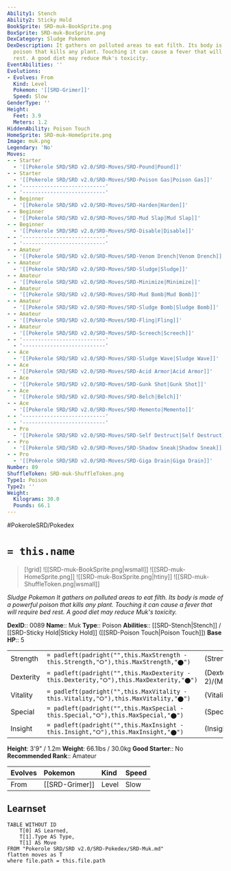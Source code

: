 ```yaml
---
Ability1: Stench
Ability2: Sticky Hold
BookSprite: SRD-muk-BookSprite.png
BoxSprite: SRD-muk-BoxSprite.png
DexCategory: Sludge Pokemon
DexDescription: It gathers on polluted areas to eat filth. Its body is made of a powerful
  poison that kills any plant. Touching it can cause a fever that will require bed
  rest. A good diet may reduce Muk's toxicity.
EventAbilities: ''
Evolutions:
- Evolves: From
  Kind: Level
  Pokemon: '[[SRD-Grimer]]'
  Speed: Slow
GenderType: ''
Height:
  Feet: 3.9
  Meters: 1.2
HiddenAbility: Poison Touch
HomeSprite: SRD-muk-HomeSprite.png
Image: muk.png
Legendary: 'No'
Moves:
- - Starter
  - '[[Pokerole SRD/SRD v2.0/SRD-Moves/SRD-Pound|Pound]]'
- - Starter
  - '[[Pokerole SRD/SRD v2.0/SRD-Moves/SRD-Poison Gas|Poison Gas]]'
- - '---------------------------'
  - '---------------------------'
- - Beginner
  - '[[Pokerole SRD/SRD v2.0/SRD-Moves/SRD-Harden|Harden]]'
- - Beginner
  - '[[Pokerole SRD/SRD v2.0/SRD-Moves/SRD-Mud Slap|Mud Slap]]'
- - Beginner
  - '[[Pokerole SRD/SRD v2.0/SRD-Moves/SRD-Disable|Disable]]'
- - '---------------------------'
  - '---------------------------'
- - Amateur
  - '[[Pokerole SRD/SRD v2.0/SRD-Moves/SRD-Venom Drench|Venom Drench]]'
- - Amateur
  - '[[Pokerole SRD/SRD v2.0/SRD-Moves/SRD-Sludge|Sludge]]'
- - Amateur
  - '[[Pokerole SRD/SRD v2.0/SRD-Moves/SRD-Minimize|Minimize]]'
- - Amateur
  - '[[Pokerole SRD/SRD v2.0/SRD-Moves/SRD-Mud Bomb|Mud Bomb]]'
- - Amateur
  - '[[Pokerole SRD/SRD v2.0/SRD-Moves/SRD-Sludge Bomb|Sludge Bomb]]'
- - Amateur
  - '[[Pokerole SRD/SRD v2.0/SRD-Moves/SRD-Fling|Fling]]'
- - Amateur
  - '[[Pokerole SRD/SRD v2.0/SRD-Moves/SRD-Screech|Screech]]'
- - '---------------------------'
  - '---------------------------'
- - Ace
  - '[[Pokerole SRD/SRD v2.0/SRD-Moves/SRD-Sludge Wave|Sludge Wave]]'
- - Ace
  - '[[Pokerole SRD/SRD v2.0/SRD-Moves/SRD-Acid Armor|Acid Armor]]'
- - Ace
  - '[[Pokerole SRD/SRD v2.0/SRD-Moves/SRD-Gunk Shot|Gunk Shot]]'
- - Ace
  - '[[Pokerole SRD/SRD v2.0/SRD-Moves/SRD-Belch|Belch]]'
- - Ace
  - '[[Pokerole SRD/SRD v2.0/SRD-Moves/SRD-Memento|Memento]]'
- - '---------------------------'
  - '---------------------------'
- - Pro
  - '[[Pokerole SRD/SRD v2.0/SRD-Moves/SRD-Self Destruct|Self Destruct]]'
- - Pro
  - '[[Pokerole SRD/SRD v2.0/SRD-Moves/SRD-Shadow Sneak|Shadow Sneak]]'
- - Pro
  - '[[Pokerole SRD/SRD v2.0/SRD-Moves/SRD-Giga Drain|Giga Drain]]'
Number: 89
ShuffleToken: SRD-muk-ShuffleToken.png
Type1: Poison
Type2: ''
Weight:
  Kilograms: 30.0
  Pounds: 66.1
---
```


#PokeroleSRD/Pokedex

# `= this.name`

> [!grid]
> ![[SRD-muk-BookSprite.png|wsmall]]
> ![[SRD-muk-HomeSprite.png]]
> ![[SRD-muk-BoxSprite.png|htiny]]
> ![[SRD-muk-ShuffleToken.png|wsmall]]


*Sludge Pokemon*
*It gathers on polluted areas to eat filth. Its body is made of a powerful poison that kills any plant. Touching it can cause a fever that will require bed rest. A good diet may reduce Muk's toxicity.*

**DexID**:: 0089
**Name**:: Muk
**Type**:: Poison
**Abilities**:: [[SRD-Stench|Stench]] / [[SRD-Sticky Hold|Sticky Hold]] ([[SRD-Poison Touch|Poison Touch]])
**Base HP**:: 5

|           |                                                                                        |                                          |
| --------- | -------------------------------------------------------------------------------------- | ---------------------------------------- |
| Strength  | `= padleft(padright("",this.MaxStrength - this.Strength,"⭘"),this.MaxStrength,"⬤")`    | (Strength::3)/(MaxStrength::6)   |
| Dexterity | `= padleft(padright("",this.MaxDexterity - this.Dexterity,"⭘"),this.MaxDexterity,"⬤")` | (Dexterity:: 2)/(MaxDexterity::4) |
| Vitality  | `= padleft(padright("",this.MaxVitality - this.Vitality,"⭘"),this.MaxVitality,"⬤")`    | (Vitality::2)/(MaxVitality::5)   |
| Special   | `= padleft(padright("",this.MaxSpecial - this.Special,"⭘"),this.MaxSpecial,"⬤")`       | (Special::2)/(MaxSpecial::4)     |
| Insight   | `= padleft(padright("",this.MaxInsight - this.Insight,"⭘"),this.MaxInsight,"⬤")`       | (Insight::3)/(MaxInsight::6)     |

**Height**: 3'9" / 1.2m
**Weight**: 66.1lbs / 30.0kg
**Good Starter**:: No
**Recommended Rank**:: Amateur

| Evolves   | Pokemon        | Kind   | Speed   |
|:----------|:---------------|:-------|:--------|
| From      | [[SRD-Grimer]] | Level  | Slow    |

## Learnset

```dataview
TABLE WITHOUT ID
    T[0] AS Learned,
    T[1].Type AS Type,
    T[1] AS Move
FROM "Pokerole SRD/SRD v2.0/SRD-Pokedex/SRD-Muk.md"
flatten moves as T
where file.path = this.file.path
```
